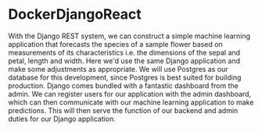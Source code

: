 # DockerDjangoReact

With the Django REST system, we can construct a simple machine learning application that forecasts the species of a sample flower based on measurements of its characteristics i.e. the dimensions of the sepal and petal, length and width. Here we'd use the same Django application and make some adjustments as appropriate. We will use Postgres as our database for this development, since Postgres is best suited for building production. Django comes bundled with a fantastic dashboard from the admin. We can register users for our application with the admin dashboard, which can then communicate with our machine learning application to make predictions. This will then serve the function of our backend and admin duties for our Django application.
